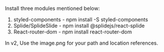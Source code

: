 Install three modules mentioned below:
1. styled-components - npm install -S styled-components
2. Splide/SplideSlide - npm install @splidejs/react-splide
3. React-router-dom - npm install react-router-dom 

In v2, Use the image.png for your path and location references.
